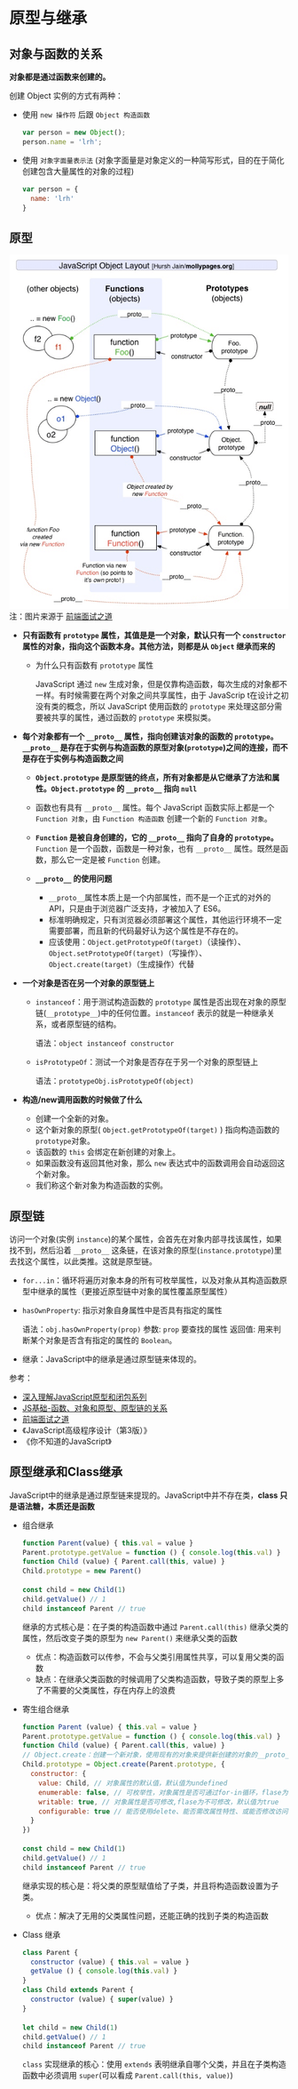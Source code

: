 # 原型与继承

## 对象与函数的关系

**对象都是通过函数来创建的。**

创建 Object 实例的方式有两种：

+ 使用 `new 操作符` 后跟 `Object 构造函数`
  
  ``` javascript
  var person = new Object();
  person.name = 'lrh';
  ```

+ 使用 `对象字面量表示法` (对象字面量是对象定义的一种简写形式，目的在于简化创建包含大量属性的对象的过程)

  ``` javascript
  var person = {
    name: 'lrh'
  }
  ```

## 原型

![prototype](./files/images/prototype.png)
注：图片来源于 [前端面试之道](https://juejin.im/book/5bdc715fe51d454e755f75ef)

+ **只有函数有 `prototype` 属性，其值是是一个对象，默认只有一个 `constructor` 属性的对象，指向这个函数本身。其他方法，则都是从 `Object` 继承而来的**
  + 为什么只有函数有 `prototype` 属性
  
    JavaScript 通过 `new` 生成对象，但是仅靠构造函数，每次生成的对象都不一样。有时候需要在两个对象之间共享属性，由于 JavaScrip t在设计之初没有类的概念，所以 JavaScript 使用函数的 `prototype` 来处理这部分需要被共享的属性，通过函数的 `prototype` 来模拟类。
+ **每个对象都有一个 `__proto__` 属性，指向创建该对象的函数的 `prototype`。`__proto__` 是存在于实例与构造函数的原型对象(`prototype`)之间的连接，而不是存在于实例与构造函数之间**
  
  + **`Object.prototype` 是原型链的终点，所有对象都是从它继承了方法和属性。`Object.prototype` 的 `__proto__` 指向 `null`**

  + 函数也有具有 `__proto__` 属性。每个 JavaScript 函数实际上都是一个 `Function 对象`，由 `Function 构造函数` 创建一个新的 `Function 对象`。
  
  + **`Function` 是被自身创建的，它的 `__proto__` 指向了自身的 `prototype`。**`Function` 是一个函数，函数是一种对象，也有 `__proto__` 属性。既然是函数，那么它一定是被 `Function` 创建。
  
  + **`__proto__` 的使用问题**
    + `__proto__`属性本质上是一个内部属性，而不是一个正式的对外的 API，只是由于浏览器广泛支持，才被加入了 ES6。
    + 标准明确规定，只有浏览器必须部署这个属性，其他运行环境不一定需要部署，而且新的代码最好认为这个属性是不存在的。
    + 应该使用：`Object.getPrototypeOf(target)`（读操作）、 `Object.setPrototypeOf(target)`（写操作）、 `Object.create(target)`（生成操作）代替

+ **一个对象是否在另一个对象的原型链上**
  + `instanceof`：用于测试构造函数的 `prototype` 属性是否出现在对象的原型链(`__prototype__`)中的任何位置。`instanceof` 表示的就是一种继承关系，或者原型链的结构。

    语法：`object instanceof constructor`
  + `isPrototypeOf`：测试一个对象是否存在于另一个对象的原型链上

    语法：`prototypeObj.isPrototypeOf(object)`

+ **构造/new调用函数的时候做了什么**
  + 创建一个全新的对象。
  + 这个新对象的原型( `Object.getPrototypeOf(target)` ) 指向构造函数的 `prototype`对象。
  + 该函数的 `this` 会绑定在新创建的对象上。
  + 如果函数没有返回其他对象，那么 `new` 表达式中的函数调用会自动返回这个新对象。
  + 我们称这个新对象为构造函数的实例。

## 原型链

访问一个对象(实例 `instance`)的某个属性，会首先在对象内部寻找该属性，如果找不到，然后沿着 `__proto__` 这条链，在该对象的原型(`instance.prototype`)里去找这个属性，以此类推。这就是原型链。

+ `for...in`：循环将遍历对象本身的所有可枚举属性，以及对象从其构造函数原型中继承的属性（更接近原型链中对象的属性覆盖原型属性）
+ `hasOwnProperty`: 指示对象自身属性中是否具有指定的属性
  
  语法：`obj.hasOwnProperty(prop)`
  参数: `prop` 要查找的属性
  返回值: 用来判断某个对象是否含有指定的属性的 `Boolean`。
+ 继承：JavaScript中的继承是通过原型链来体现的。

参考：

+ [深入理解JavaScript原型和闭包系列](https://www.cnblogs.com/wangfupeng1988/tag/%E5%8E%9F%E5%9E%8B%E9%93%BE/)
+ [JS基础-函数、对象和原型、原型链的关系](https://mp.weixin.qq.com/s/PulBzJFZN3QY-9heT78xuA)
+ [前端面试之道](https://juejin.im/book/5bdc715fe51d454e755f75ef)
+ 《JavaScript高级程序设计（第3版）》
+ 《你不知道的JavaScript》

## 原型继承和Class继承

JavaScript中的继承是通过原型链来提现的。JavaScript中并不存在类，**class 只是语法糖，本质还是函数**

+ 组合继承
  
  ``` javascript
  function Parent(value) { this.val = value }
  Parent.prototype.getValue = function () { console.log(this.val) }
  function Child (value) { Parent.call(this, value) }
  Child.prototype = new Parent()

  const child = new Child(1)
  child.getValue() // 1
  child instanceof Parent // true
  ```

  继承的方式核心是：在子类的构造函数中通过 `Parent.call(this)` 继承父类的属性，然后改变子类的原型为 `new Parent()` 来继承父类的函数
  + 优点：构造函数可以传参，不会与父类引用属性共享，可以复用父类的函数
  + 缺点：在继承父类函数的时候调用了父类构造函数，导致子类的原型上多了不需要的父类属性，存在内存上的浪费

+ 寄生组合继承
  
  ``` javascript
  function Parent (value) { this.val = value }
  Parent.prototype.getValue = function () { console.log(this.val) }
  function Child (value) { Parent.call(this, value) }
  // Object.create：创建一个新对象，使用现有的对象来提供新创建的对象的__proto__
  Child.prototype = Object.create(Parent.prototype, {
    constructor: {
      value: Child, // 对象属性的默认值，默认值为undefined
      enumerable: false, // 可枚举性，对象属性是否可通过for-in循环，flase为不可循环，默认值为true
      writable: true, // 对象属性是否可修改,flase为不可修改，默认值为true
      configurable: true // 能否使用delete、能否需改属性特性、或能否修改访问器属性、，false为不可重新定义，默认值为true
    }
  })

  const child = new Child(1)
  child.getValue() // 1
  child instanceof Parent // true
  ```

  继承实现的核心是：将父类的原型赋值给了子类，并且将构造函数设置为子类。
  + 优点：解决了无用的父类属性问题，还能正确的找到子类的构造函数

+ Class 继承
  
  ``` javascript
  class Parent {
    constructor (value) { this.val = value }
    getValue () { console.log(this.val) }
  }
  class Child extends Parent {
    constructor (value) { super(value) }
  }
  
  let child = new Child(1)
  child.getValue() // 1
  child instanceof Parent // true
  ```

  `class` 实现继承的核心：使用 `extends` 表明继承自哪个父类，并且在子类构造函数中必须调用 `super`(可以看成 `Parent.call(this, value)`)
